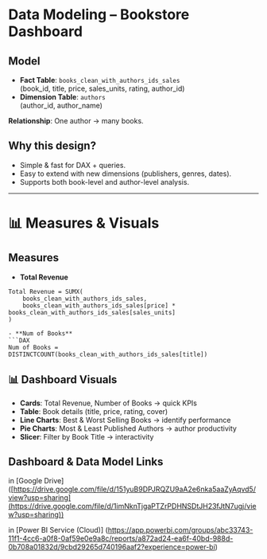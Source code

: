 #  Data Modeling – Bookstore Dashboard

##  Model
- **Fact Table**: `books_clean_with_authors_ids_sales`  
  (book_id, title, price, sales_units, rating, author_id)  
- **Dimension Table**: `authors`  
  (author_id, author_name)  

**Relationship**: One author → many books.  

##  Why this design?
- Simple & fast for DAX + queries.  
- Easy to extend with new dimensions (publishers, genres, dates).  
- Supports both book-level and author-level analysis.  

---

# 📊 Measures & Visuals

##  Measures
- **Total Revenue**  
```DAX
Total Revenue = SUMX(
    books_clean_with_authors_ids_sales,
    books_clean_with_authors_ids_sales[price] * books_clean_with_authors_ids_sales[sales_units]
)

- **Num of Books**  
```DAX
Num of Books = DISTINCTCOUNT(books_clean_with_authors_ids_sales[title])

```
## 📊 Dashboard Visuals

- **Cards**: Total Revenue, Number of Books → quick KPIs  
- **Table**: Book details (title, price, rating, cover)  
- **Line Charts**: Best & Worst Selling Books → identify performance  
- **Pie Charts**: Most & Least Published Authors → author productivity  
- **Slicer**: Filter by Book Title → interactivity  


 ## Dashboard & Data Model Links
 
in [Google Drive]
([https://drive.google.com/file/d/151yuB9DPJRQZU9aA2e6nka5aaZyAqvd5/view?usp=sharing](https://drive.google.com/file/d/1imNknTjgaPTZrPDHNSDtJH23fJtN7ugj/view?usp=sharing))

in [Power BI Service (Cloud)]
(https://app.powerbi.com/groups/abc33743-11f1-4cc6-a0f8-0af59e0e9a8c/reports/a872ad24-ea6f-40bd-988d-0b708a01832d/9cbd29265d740196aaf2?experience=power-bi)
